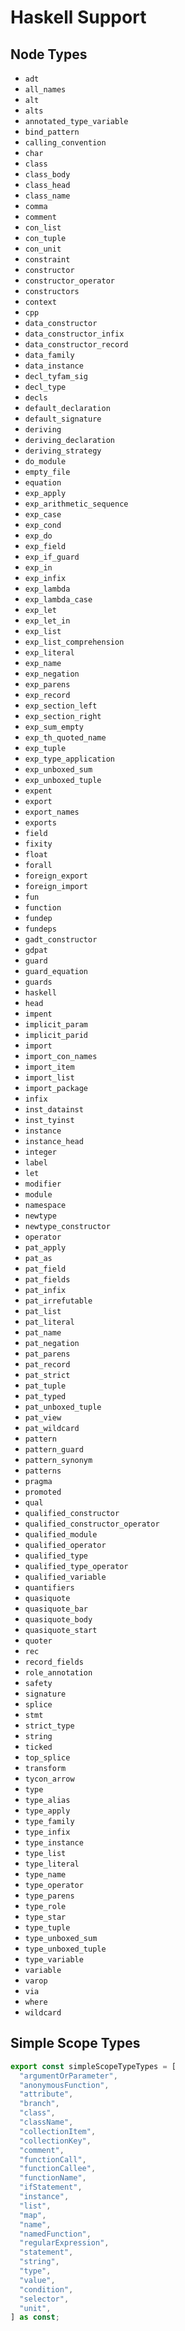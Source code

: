 # Haskell Support

## Node Types

- `adt`
- `all_names`
- `alt`
- `alts`
- `annotated_type_variable`
- `bind_pattern`
- `calling_convention`
- `char`
- `class`
- `class_body`
- `class_head`
- `class_name`
- `comma`
- `comment`
- `con_list`
- `con_tuple`
- `con_unit`
- `constraint`
- `constructor`
- `constructor_operator`
- `constructors`
- `context`
- `cpp`
- `data_constructor`
- `data_constructor_infix`
- `data_constructor_record`
- `data_family`
- `data_instance`
- `decl_tyfam_sig`
- `decl_type`
- `decls`
- `default_declaration`
- `default_signature`
- `deriving`
- `deriving_declaration`
- `deriving_strategy`
- `do_module`
- `empty_file`
- `equation`
- `exp_apply`
- `exp_arithmetic_sequence`
- `exp_case`
- `exp_cond`
- `exp_do`
- `exp_field`
- `exp_if_guard`
- `exp_in`
- `exp_infix`
- `exp_lambda`
- `exp_lambda_case`
- `exp_let`
- `exp_let_in`
- `exp_list`
- `exp_list_comprehension`
- `exp_literal`
- `exp_name`
- `exp_negation`
- `exp_parens`
- `exp_record`
- `exp_section_left`
- `exp_section_right`
- `exp_sum_empty`
- `exp_th_quoted_name`
- `exp_tuple`
- `exp_type_application`
- `exp_unboxed_sum`
- `exp_unboxed_tuple`
- `expent`
- `export`
- `export_names`
- `exports`
- `field`
- `fixity`
- `float`
- `forall`
- `foreign_export`
- `foreign_import`
- `fun`
- `function`
- `fundep`
- `fundeps`
- `gadt_constructor`
- `gdpat`
- `guard`
- `guard_equation`
- `guards`
- `haskell`
- `head`
- `impent`
- `implicit_param`
- `implicit_parid`
- `import`
- `import_con_names`
- `import_item`
- `import_list`
- `import_package`
- `infix`
- `inst_datainst`
- `inst_tyinst`
- `instance`
- `instance_head`
- `integer`
- `label`
- `let`
- `modifier`
- `module`
- `namespace`
- `newtype`
- `newtype_constructor`
- `operator`
- `pat_apply`
- `pat_as`
- `pat_field`
- `pat_fields`
- `pat_infix`
- `pat_irrefutable`
- `pat_list`
- `pat_literal`
- `pat_name`
- `pat_negation`
- `pat_parens`
- `pat_record`
- `pat_strict`
- `pat_tuple`
- `pat_typed`
- `pat_unboxed_tuple`
- `pat_view`
- `pat_wildcard`
- `pattern`
- `pattern_guard`
- `pattern_synonym`
- `patterns`
- `pragma`
- `promoted`
- `qual`
- `qualified_constructor`
- `qualified_constructor_operator`
- `qualified_module`
- `qualified_operator`
- `qualified_type`
- `qualified_type_operator`
- `qualified_variable`
- `quantifiers`
- `quasiquote`
- `quasiquote_bar`
- `quasiquote_body`
- `quasiquote_start`
- `quoter`
- `rec`
- `record_fields`
- `role_annotation`
- `safety`
- `signature`
- `splice`
- `stmt`
- `strict_type`
- `string`
- `ticked`
- `top_splice`
- `transform`
- `tycon_arrow`
- `type`
- `type_alias`
- `type_apply`
- `type_family`
- `type_infix`
- `type_instance`
- `type_list`
- `type_literal`
- `type_name`
- `type_operator`
- `type_parens`
- `type_role`
- `type_star`
- `type_tuple`
- `type_unboxed_sum`
- `type_unboxed_tuple`
- `type_variable`
- `variable`
- `varop`
- `via`
- `where`
- `wildcard`

## Simple Scope Types

```js
export const simpleScopeTypeTypes = [
  "argumentOrParameter",
  "anonymousFunction",
  "attribute",
  "branch",
  "class",
  "className",
  "collectionItem",
  "collectionKey",
  "comment",
  "functionCall",
  "functionCallee",
  "functionName",
  "ifStatement",
  "instance",
  "list",
  "map",
  "name",
  "namedFunction",
  "regularExpression",
  "statement",
  "string",
  "type",
  "value",
  "condition",
  "selector",
  "unit",
] as const;
```
